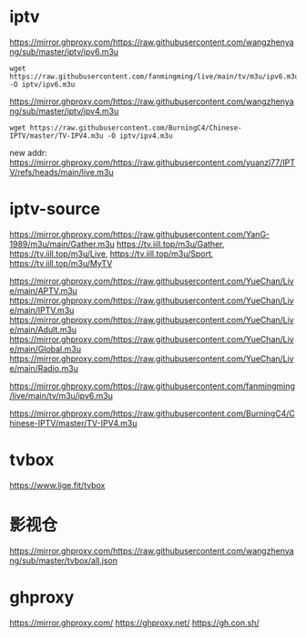 # iptv
https://mirror.ghproxy.com/https://raw.githubusercontent.com/wangzhenyang/sub/master/iptv/ipv6.m3u
```
wget https://raw.githubusercontent.com/fanmingming/live/main/tv/m3u/ipv6.m3u -O iptv/ipv6.m3u
```
https://mirror.ghproxy.com/https://raw.githubusercontent.com/wangzhenyang/sub/master/iptv/ipv4.m3u
```
wget https://raw.githubusercontent.com/BurningC4/Chinese-IPTV/master/TV-IPV4.m3u -O iptv/ipv4.m3u
```
new addr: https://mirror.ghproxy.com/https://raw.githubusercontent.com/yuanzl77/IPTV/refs/heads/main/live.m3u

# iptv-source
https://mirror.ghproxy.com/https://raw.githubusercontent.com/YanG-1989/m3u/main/Gather.m3u
https://tv.iill.top/m3u/Gather, https://tv.iill.top/m3u/Live, https://tv.iill.top/m3u/Sport, https://tv.iill.top/m3u/MyTV

https://mirror.ghproxy.com/https://raw.githubusercontent.com/YueChan/Live/main/APTV.m3u
https://mirror.ghproxy.com/https://raw.githubusercontent.com/YueChan/Live/main/IPTV.m3u
https://mirror.ghproxy.com/https://raw.githubusercontent.com/YueChan/Live/main/Adult.m3u
https://mirror.ghproxy.com/https://raw.githubusercontent.com/YueChan/Live/main/Global.m3u
https://mirror.ghproxy.com/https://raw.githubusercontent.com/YueChan/Live/main/Radio.m3u

https://mirror.ghproxy.com/https://raw.githubusercontent.com/fanmingming/live/main/tv/m3u/ipv6.m3u

https://mirror.ghproxy.com/https://raw.githubusercontent.com/BurningC4/Chinese-IPTV/master/TV-IPV4.m3u


# tvbox 
https://www.lige.fit/tvbox

# 影视仓
https://mirror.ghproxy.com/https://raw.githubusercontent.com/wangzhenyang/sub/master/tvbox/all.json

# ghproxy
https://mirror.ghproxy.com/
https://ghproxy.net/
https://gh.con.sh/
